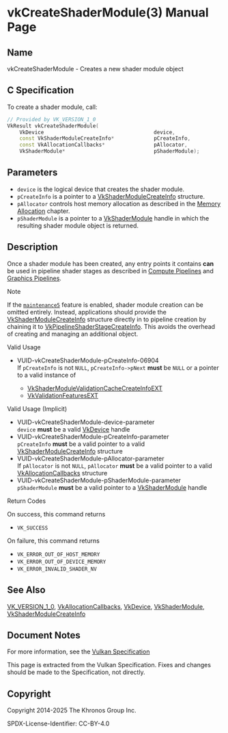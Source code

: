 # vkCreateShaderModule(3) Manual Page

## Name

vkCreateShaderModule - Creates a new shader module object



## [](#_c_specification)C Specification

To create a shader module, call:

```c++
// Provided by VK_VERSION_1_0
VkResult vkCreateShaderModule(
    VkDevice                                    device,
    const VkShaderModuleCreateInfo*             pCreateInfo,
    const VkAllocationCallbacks*                pAllocator,
    VkShaderModule*                             pShaderModule);
```

## [](#_parameters)Parameters

- `device` is the logical device that creates the shader module.
- `pCreateInfo` is a pointer to a [VkShaderModuleCreateInfo](https://registry.khronos.org/vulkan/specs/latest/man/html/VkShaderModuleCreateInfo.html) structure.
- `pAllocator` controls host memory allocation as described in the [Memory Allocation](https://registry.khronos.org/vulkan/specs/latest/html/vkspec.html#memory-allocation) chapter.
- `pShaderModule` is a pointer to a [VkShaderModule](https://registry.khronos.org/vulkan/specs/latest/man/html/VkShaderModule.html) handle in which the resulting shader module object is returned.

## [](#_description)Description

Once a shader module has been created, any entry points it contains **can** be used in pipeline shader stages as described in [Compute Pipelines](https://registry.khronos.org/vulkan/specs/latest/html/vkspec.html#pipelines-compute) and [Graphics Pipelines](https://registry.khronos.org/vulkan/specs/latest/html/vkspec.html#pipelines-graphics).

Note

If the [`maintenance5`](https://registry.khronos.org/vulkan/specs/latest/html/vkspec.html#features-maintenance5) feature is enabled, shader module creation can be omitted entirely. Instead, applications should provide the [VkShaderModuleCreateInfo](https://registry.khronos.org/vulkan/specs/latest/man/html/VkShaderModuleCreateInfo.html) structure directly in to pipeline creation by chaining it to [VkPipelineShaderStageCreateInfo](https://registry.khronos.org/vulkan/specs/latest/man/html/VkPipelineShaderStageCreateInfo.html). This avoids the overhead of creating and managing an additional object.

Valid Usage

- [](#VUID-vkCreateShaderModule-pCreateInfo-06904)VUID-vkCreateShaderModule-pCreateInfo-06904  
  If `pCreateInfo` is not `NULL`, `pCreateInfo->pNext` **must** be `NULL` or a pointer to a valid instance of
  
  - [VkShaderModuleValidationCacheCreateInfoEXT](https://registry.khronos.org/vulkan/specs/latest/man/html/VkShaderModuleValidationCacheCreateInfoEXT.html)
  - [VkValidationFeaturesEXT](https://registry.khronos.org/vulkan/specs/latest/man/html/VkValidationFeaturesEXT.html)

Valid Usage (Implicit)

- [](#VUID-vkCreateShaderModule-device-parameter)VUID-vkCreateShaderModule-device-parameter  
  `device` **must** be a valid [VkDevice](https://registry.khronos.org/vulkan/specs/latest/man/html/VkDevice.html) handle
- [](#VUID-vkCreateShaderModule-pCreateInfo-parameter)VUID-vkCreateShaderModule-pCreateInfo-parameter  
  `pCreateInfo` **must** be a valid pointer to a valid [VkShaderModuleCreateInfo](https://registry.khronos.org/vulkan/specs/latest/man/html/VkShaderModuleCreateInfo.html) structure
- [](#VUID-vkCreateShaderModule-pAllocator-parameter)VUID-vkCreateShaderModule-pAllocator-parameter  
  If `pAllocator` is not `NULL`, `pAllocator` **must** be a valid pointer to a valid [VkAllocationCallbacks](https://registry.khronos.org/vulkan/specs/latest/man/html/VkAllocationCallbacks.html) structure
- [](#VUID-vkCreateShaderModule-pShaderModule-parameter)VUID-vkCreateShaderModule-pShaderModule-parameter  
  `pShaderModule` **must** be a valid pointer to a [VkShaderModule](https://registry.khronos.org/vulkan/specs/latest/man/html/VkShaderModule.html) handle

Return Codes

On success, this command returns

- `VK_SUCCESS`

On failure, this command returns

- `VK_ERROR_OUT_OF_HOST_MEMORY`
- `VK_ERROR_OUT_OF_DEVICE_MEMORY`
- `VK_ERROR_INVALID_SHADER_NV`

## [](#_see_also)See Also

[VK\_VERSION\_1\_0](https://registry.khronos.org/vulkan/specs/latest/man/html/VK_VERSION_1_0.html), [VkAllocationCallbacks](https://registry.khronos.org/vulkan/specs/latest/man/html/VkAllocationCallbacks.html), [VkDevice](https://registry.khronos.org/vulkan/specs/latest/man/html/VkDevice.html), [VkShaderModule](https://registry.khronos.org/vulkan/specs/latest/man/html/VkShaderModule.html), [VkShaderModuleCreateInfo](https://registry.khronos.org/vulkan/specs/latest/man/html/VkShaderModuleCreateInfo.html)

## [](#_document_notes)Document Notes

For more information, see the [Vulkan Specification](https://registry.khronos.org/vulkan/specs/latest/html/vkspec.html#vkCreateShaderModule)

This page is extracted from the Vulkan Specification. Fixes and changes should be made to the Specification, not directly.

## [](#_copyright)Copyright

Copyright 2014-2025 The Khronos Group Inc.

SPDX-License-Identifier: CC-BY-4.0